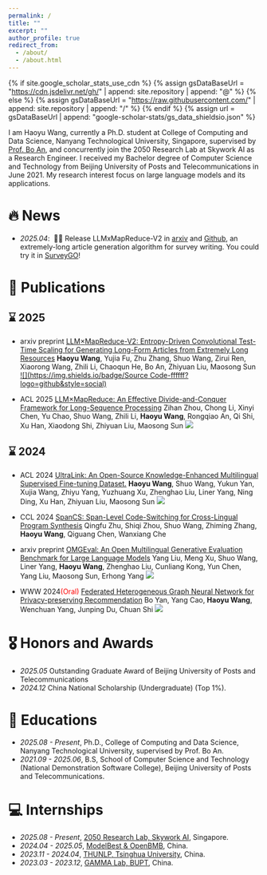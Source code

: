 ```yaml
---
permalink: /
title: ""
excerpt: ""
author_profile: true
redirect_from: 
  - /about/
  - /about.html
---
```


{% if site.google_scholar_stats_use_cdn %}
{% assign gsDataBaseUrl = "https://cdn.jsdelivr.net/gh/" | append: site.repository | append: "@" %}
{% else %}
{% assign gsDataBaseUrl = "https://raw.githubusercontent.com/" | append: site.repository | append: "/" %}
{% endif %}
{% assign url = gsDataBaseUrl | append: "google-scholar-stats/gs_data_shieldsio.json" %}

<span class='anchor' id='about-me'></span>

I am Haoyu Wang, currently a Ph.D. student at College of Computing and Data Science, Nanyang Technological University, Singapore, supervised by [Prof. Bo An](https://personal.ntu.edu.sg/boan/), and concurrently join the 2050 Research Lab at Skywork AI as a Research Engineer. I received my Bachelor degree of Computer Science and Technology from Beijing University of Posts and Telecommunications in June 2021. My research interest focus on large language models and its applications.

# 🔥 News
- *2025.04*: &nbsp;🎉🎉 Release LLMxMapReduce-V2 in [arxiv](https://arxiv.org/abs/2504.05732) and [Github](https://github.com/thunlp/LLMxMapReduce), an extremely-long article generation algorithm for survey writing. You could try it in [SurveyGO](https://surveygo.modelbest.cn/)!

# 📝 Publications 

## ⌛️ 2025
- <span class="badge">arxiv preprint</span>
[LLM$\times$MapReduce-V2: Entropy-Driven Convolutional Test-Time Scaling for Generating Long-Form Articles from Extremely Long Resources](https://arxiv.org/abs/2504.05732)
**Haoyu Wang**, Yujia Fu, Zhu Zhang, Shuo Wang, Zirui Ren, Xiaorong Wang, Zhili Li, Chaoqun He, Bo An, Zhiyuan Liu, Maosong Sun
[![](https://img.shields.io/badge/Source Code-ffffff?logo=github&style=social)](https://github.com/thunlp/LLMxMapReduce) <span class='show_paper_citations' data='4qZjdo8AAAAJ:qjMakFHDy7sC'></span>

- <span class="badge">ACL 2025</span>
[LLM$\times$MapReduce: An Effective Divide-and-Conquer Framework for Long-Sequence Processing](#)
Zihan Zhou, Chong Li, Xinyi Chen, Yu Chao, Shuo Wang, Zhili Li, **Haoyu Wang**, Rongqiao An, Qi Shi, Xu Han, Xiaodong Shi, Zhiyuan Liu, Maosong Sun
[![](https://img.shields.io/badge/Source%20Code-ffffff?logo=github&style=social)](https://github.com/thunlp/LLMxMapReduce)

## ⌛️ 2024
- <span class="badge">ACL 2024</span>
[UltraLink: An Open-Source Knowledge-Enhanced Multilingual Supervised Fine-tuning Dataset.](https://arxiv.org/abs/2402.19142)
**Haoyu Wang**, Shuo Wang, Yukun Yan, Xujia Wang, Zhiyu Yang, Yuzhuang Xu, Zhenghao Liu, Liner Yang, Ning Ding, Xu Han, Zhiyuan Liu, Maosong Sun
[![](https://img.shields.io/badge/Source%20Code-ffffff?logo=github&style=social)](https://github.com/OpenBMB/UltraLink)

- <span class="badge">CCL 2024</span>
[SpanCS: Span-Level Code-Switching for Cross-Lingual Program Synthesis](https://aclanthology.org/2024.ccl-1.1/)
Qingfu Zhu, Shiqi Zhou, Shuo Wang, Zhiming Zhang, **Haoyu Wang**, Qiguang Chen, Wanxiang Che

- <span class="badge">arxiv preprint</span>
[OMGEval: An Open Multilingual Generative Evaluation Benchmark for Large Language Models](https://arxiv.org/abs/2402.03669)
Yang Liu, Meng Xu, Shuo Wang, Liner Yang, **Haoyu Wang**, Zhenghao Liu, Cunliang Kong, Yun Chen, Yang Liu, Maosong Sun, Erhong Yang
[![](https://img.shields.io/badge/Source%20Code-ffffff?logo=github&style=social)](https://github.com/blcuicall/OMGEval)

- <span class="badge">WWW 2024</span><span style="color:red;">(Oral)</span>
[Federated Heterogeneous Graph Neural Network for Privacy-preserving Recommendation](https://dl.acm.org/doi/10.1145/3589334.3645535)
Bo Yan, Yang Cao, **Haoyu Wang**, Wenchuan Yang, Junping Du, Chuan Shi
[![](https://img.shields.io/badge/Source%20Code-ffffff?logo=github&style=social)](https://github.com/BUPT-GAMMA/FedHGNN)

# 🎖 Honors and Awards
- *2025.05* Outstanding Graduate Award of Beijing University of Posts and Telecommunications
- *2024.12* China National Scholarship (Undergraduate) (Top 1%). 

# 📖 Educations
- *2025.08 - Present*, Ph.D., College of Computing and Data Science, Nanyang Technological University, supervised by Prof. Bo An.
- *2021.09 - 2025.06*, B.S, School of Computer Science and Technology (National Demonstration Software College), Beijing University of Posts and Telecommunications.

<!-- # 💬 Invited Talks
- *2021.06*, Lorem ipsum dolor sit amet, consectetur adipiscing elit. Vivamus ornare aliquet ipsum, ac tempus justo dapibus sit amet. 
- *2021.03*, Lorem ipsum dolor sit amet, consectetur adipiscing elit. Vivamus ornare aliquet ipsum, ac tempus justo dapibus sit amet.  \| [\[video\]](https://github.com/) -->

# 💻 Internships
- *2025.08 - Present*, [2050 Research Lab, Skywork AI](https://skywork.ai/), Singapore.
- *2024.04 - 2025.05*, [ModelBest & OpenBMB](https://modelbest.cn/), China.
- *2023.11 - 2024.04*, [THUNLP, Tsinghua University](http://nlp.csai.tsinghua.edu.cn/), China.
- *2023.03 - 2023.12*, [GAMMA Lab, BUPT](https://github.com/BUPT-GAMMA), China.